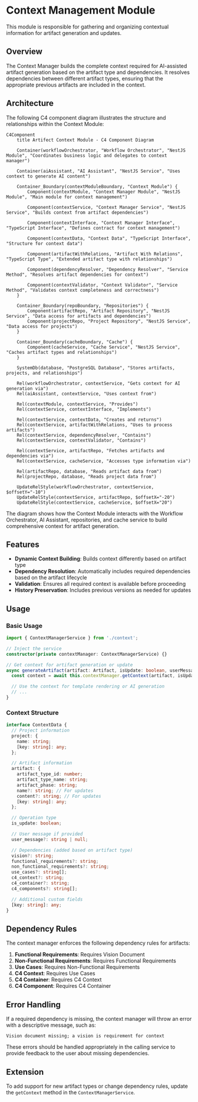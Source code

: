 # Context Management Module

This module is responsible for gathering and organizing contextual information for artifact generation and updates.

## Overview

The Context Manager builds the complete context required for AI-assisted artifact generation based on the artifact type and dependencies. It resolves dependencies between different artifact types, ensuring that the appropriate previous artifacts are included in the context.

## Architecture

The following C4 component diagram illustrates the structure and relationships within the Context Module:

```mermaid
C4Component
    title Artifect Context Module - C4 Component Diagram

    Container(workflowOrchestrator, "Workflow Orchestrator", "NestJS Module", "Coordinates business logic and delegates to context manager")

    Container(aiAssistant, "AI Assistant", "NestJS Service", "Uses context to generate AI content")

    Container_Boundary(contextModuleBoundary, "Context Module") {
        Component(contextModule, "Context Manager Module", "NestJS Module", "Main module for context management")

        Component(contextService, "Context Manager Service", "NestJS Service", "Builds context from artifact dependencies")

        Component(contextInterface, "Context Manager Interface", "TypeScript Interface", "Defines contract for context management")

        Component(contextData, "Context Data", "TypeScript Interface", "Structure for context data")

        Component(artifactWithRelations, "Artifact With Relations", "TypeScript Type", "Extended artifact type with relationships")

        Component(dependencyResolver, "Dependency Resolver", "Service Method", "Resolves artifact dependencies for context")

        Component(contextValidator, "Context Validator", "Service Method", "Validates context completeness and correctness")
    }

    Container_Boundary(repoBoundary, "Repositories") {
        Component(artifactRepo, "Artifact Repository", "NestJS Service", "Data access for artifacts and dependencies")
        Component(projectRepo, "Project Repository", "NestJS Service", "Data access for projects")
    }

    Container_Boundary(cacheBoundary, "Cache") {
        Component(cacheService, "Cache Service", "NestJS Service", "Caches artifact types and relationships")
    }

    SystemDb(database, "PostgreSQL Database", "Stores artifacts, projects, and relationships")

    Rel(workflowOrchestrator, contextService, "Gets context for AI generation via")
    Rel(aiAssistant, contextService, "Uses context from")

    Rel(contextModule, contextService, "Provides")
    Rel(contextService, contextInterface, "Implements")

    Rel(contextService, contextData, "Creates and returns")
    Rel(contextService, artifactWithRelations, "Uses to process artifacts")
    Rel(contextService, dependencyResolver, "Contains")
    Rel(contextService, contextValidator, "Contains")

    Rel(contextService, artifactRepo, "Fetches artifacts and dependencies via")
    Rel(contextService, cacheService, "Accesses type information via")

    Rel(artifactRepo, database, "Reads artifact data from")
    Rel(projectRepo, database, "Reads project data from")

    UpdateRelStyle(workflowOrchestrator, contextService, $offsetY="-10")
    UpdateRelStyle(contextService, artifactRepo, $offsetX="-20")
    UpdateRelStyle(contextService, cacheService, $offsetX="20")
```

The diagram shows how the Context Module interacts with the Workflow Orchestrator, AI Assistant, repositories, and cache service to build comprehensive context for artifact generation.

## Features

- **Dynamic Context Building**: Builds context differently based on artifact type
- **Dependency Resolution**: Automatically includes required dependencies based on the artifact lifecycle
- **Validation**: Ensures all required context is available before proceeding
- **History Preservation**: Includes previous versions as needed for updates

## Usage

### Basic Usage

```typescript
import { ContextManagerService } from './context';

// Inject the service
constructor(private contextManager: ContextManagerService) {}

// Get context for artifact generation or update
async generateArtifact(artifact: Artifact, isUpdate: boolean, userMessage?: string) {
  const context = await this.contextManager.getContext(artifact, isUpdate, userMessage);

  // Use the context for template rendering or AI generation
  // ...
}
```

### Context Structure

```typescript
interface ContextData {
  // Project information
  project: {
    name: string;
    [key: string]: any;
  };

  // Artifact information
  artifact: {
    artifact_type_id: number;
    artifact_type_name: string;
    artifact_phase: string;
    name?: string; // For updates
    content?: string; // For updates
    [key: string]: any;
  };

  // Operation type
  is_update: boolean;

  // User message if provided
  user_message?: string | null;

  // Dependencies (added based on artifact type)
  vision?: string;
  functional_requirements?: string;
  non_functional_requirements?: string;
  use_cases?: string[];
  c4_context?: string;
  c4_container?: string;
  c4_components?: string[];

  // Additional custom fields
  [key: string]: any;
}
```

## Dependency Rules

The context manager enforces the following dependency rules for artifacts:

1. **Functional Requirements**: Requires Vision Document
2. **Non-Functional Requirements**: Requires Functional Requirements
3. **Use Cases**: Requires Non-Functional Requirements
4. **C4 Context**: Requires Use Cases
5. **C4 Container**: Requires C4 Context
6. **C4 Component**: Requires C4 Container

## Error Handling

If a required dependency is missing, the context manager will throw an error with a descriptive message, such as:

```
Vision document missing; a vision is requirement for context
```

These errors should be handled appropriately in the calling service to provide feedback to the user about missing dependencies.

## Extension

To add support for new artifact types or change dependency rules, update the `getContext` method in the `ContextManagerService`.
